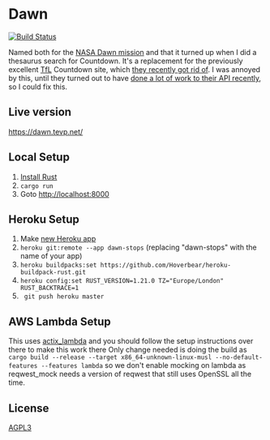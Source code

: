 Dawn
====
[![Build Status](https://travis-ci.com/palfrey/dawn.svg?branch=master)](https://travis-ci.com/palfrey/dawn)

Named both for the [NASA Dawn mission](http://dawn.jpl.nasa.gov/) and that it turned
up when I did a thesaurus search for Countdown. It's a replacement for the previously excellent [TfL](https://tfl.gov.uk/) Countdown site, which [they recently got rid of](https://blog.tfl.gov.uk/2016/05/24/countdown-moving-to-the-tfl-website/). I was annoyed by this, until they turned out to have [done a lot of work to their API recently](https://api.tfl.gov.uk/), so I could fix this.

Live version
------------
https://dawn.tevp.net/

Local Setup
-----------
1. [Install Rust](https://www.rustup.rs/)
2. `cargo run`
3. Goto [http://localhost:8000](http://localhost:8000)

Heroku Setup
------------
1. Make [new Heroku app](https://dashboard.heroku.com/new?org=personal-apps)
2. `heroku git:remote --app dawn-stops` (replacing "dawn-stops" with the name of your app)
3. `heroku buildpacks:set https://github.com/Hoverbear/heroku-buildpack-rust.git`
4. `heroku config:set RUST_VERSION=1.21.0 TZ="Europe/London" RUST_BACKTRACE=1`
5. ` git push heroku master`

AWS Lambda Setup
----------------
This uses [actix_lambda](https://github.com/palfrey/actix_lambda) and you should follow the setup instructions over there to make this work there
Only change needed is doing the build as `cargo build --release --target x86_64-unknown-linux-musl --no-default-features --features lambda` so we don't enable
mocking on lambda as reqwest_mock needs a version of reqwest that still uses OpenSSL all the time.

License
-------
[AGPL3](LICENSE)
